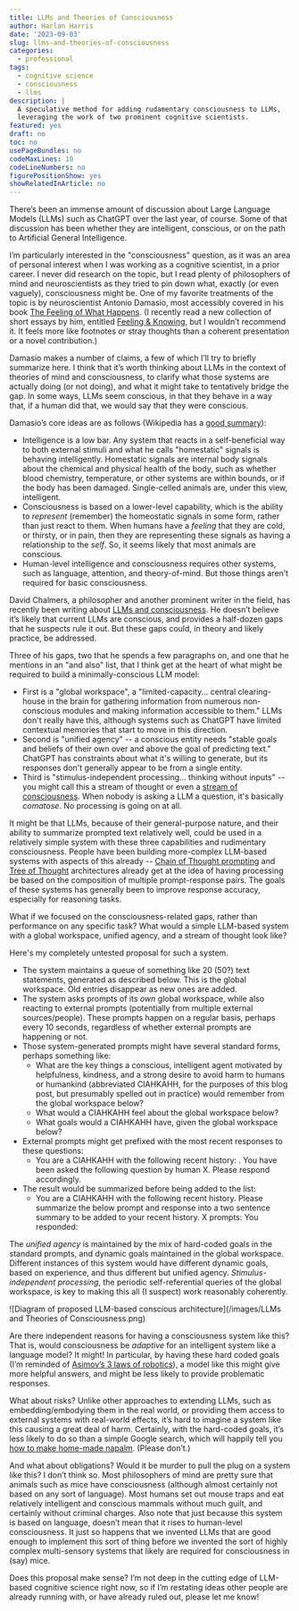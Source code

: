 ```yaml
---
title: LLMs and Theories of Consciousness
author: Harlan Harris
date: '2023-09-03'
slug: llms-and-theories-of-consciousness
categories:
  - professional
tags:
  - cognitive science
  - consciousness
  - llms
description: |
  A speculative method for adding rudamentary consciousness to LLMs,
  leveraging the work of two prominent cognitive scientists.
featured: yes
draft: no
toc: no
usePageBundles: no
codeMaxLines: 10
codeLineNumbers: no
figurePositionShow: yes
showRelatedInArticle: no
---
```


There’s been an immense amount of discussion about Large Language Models (LLMs) 
such as ChatGPT over the last year, of course. Some of that discussion has been 
whether they are intelligent, conscious, or on the path to Artificial General 
Intelligence.

I’m particularly interested in the "consciousness" question, as it was an area 
of personal interest when I was working as a cognitive scientist, in a prior 
career. I never did research on the topic, but I read plenty of philosophers of 
mind and neuroscientists as they tried to pin down what, exactly (or even 
vaguely), consciousness might be. One of my favorite treatments of the topic is 
by neuroscientist Antonio Damasio, most accessibly covered in his book 
[The Feeling of What Happens](https://www.google.com/books/edition/The_Feeling_of_what_Happens/RSOPDHP9QekC).
(I recently read a new collection of short essays by him, entitled 
[Feeling & Knowing](https://www.google.com/books/edition/Feeling_Knowing/1KrpDwAAQBAJ),
but I wouldn’t recommend it. It feels more like footnotes or stray thoughts than
a coherent presentation or a novel contribution.) 

Damasio makes a number of claims, a few of which I’ll try to briefly summarize 
here. I think that it’s worth thinking about LLMs in the context of theories of
mind and consciousness, to clarify what those systems are actually doing (or not
doing), and what it might take to tentatively bridge the gap. In some ways, 
LLMs seem conscious, in that they behave in a way that, if a human did that, 
we would say that they were conscious.

Damasio’s core ideas are as follows (Wikipedia has a 
[good summary](https://en.wikipedia.org/wiki/Damasio%27s_theory_of_consciousness)):

* Intelligence is a low bar. Any system that reacts in a self-beneficial way to
both external stimuli and what he calls "homestatic" signals is behaving
intelligently. Homestatic signals are internal body signals about the chemical
and physical health of the body, such as whether blood chemistry, temperature,
or other systems are within bounds, or if the body has been damaged. 
Single-celled animals are, under this view, intelligent. 
* Consciousness is based on a lower-level capability, which is the ability to 
_represent_ (remember) the homeostatic signals in some form, rather than just 
react to them. When humans have a _feeling_ that they are cold, or thirsty, or 
in pain, then they are representing these signals as having a relationship to
the _self_. So, it seems likely that most animals are conscious.
* Human-level intelligence and consciousness requires other systems, such as 
language, attention, and theory-of-mind. But those things aren’t required for 
basic consciousness.

David Chalmers, a philosopher and another prominent writer in the field, 
has recently been writing about 
[LLMs and consciousness](https://www.bostonreview.net/articles/could-a-large-language-model-be-conscious/).  He doesn’t believe it’s likely that current LLMs are conscious, and 
provides a half-dozen gaps that he suspects rule it out. But these gaps could,
in theory and likely practice, be addressed. 

Three of his gaps, two that he spends a few paragraphs on, and one that he 
mentions in an "and also" list, that I think get at the heart of what might be
required to build a minimally-conscious LLM model:
 
* First is a "global workspace", a "limited-capacity... central clearing-house 
in the brain for gathering information from numerous non-conscious modules and
making information accessible to them." LLMs don't really have this, although
systems such as ChatGPT have limited contextual memories that start to move in
this direction.
* Second is "unified agency" -- a conscious entity needs "stable goals and 
beliefs of their own over and above the goal of predicting text." ChatGPT has
constraints about what it's willing to generate, but its responses don't
generally appear to be from a single entity.
* Third is "stimulus-independent processing... thinking without inputs" -- 
you might call this a stream of thought or even a 
[stream of consciousness](https://en.wikipedia.org/wiki/Stream_of_consciousness_(psychology)).
When nobody is asking a LLM a question, it's basically _comatose_. No processing
is going on at all.

It might be that LLMs, because of their general-purpose nature, and their 
ability to summarize prompted text relatively well, could be used in a 
relatively simple system with these three capabilities and rudimentary 
consciousness. People have been building more-complex LLM-based systems with 
aspects of this already -- 
[Chain of Thought prompting](https://arxiv.org/abs/2201.11903) and 
[Tree of Thought](https://arxiv.org/abs/2305.08291) architectures already get 
at the idea of having processing be based on the composition of multiple 
prompt-response pairs. The goals of these systems has generally been to 
improve response accuracy, especially for reasoning tasks.

What if we focused on the consciousness-related gaps, rather than performance 
on any specific task? What would a simple LLM-based system with a global 
workspace, unified agency, and a stream of thought look like? 

Here's my completely untested proposal for such a system. 

* The system maintains 
a queue of something like 20 (50?) text statements, generated as described below. 
This is the global workspace. Old entries disappear as new ones are added.
* The system asks prompts of its _own_ global workspace, while also reacting to 
external prompts (potentially from multiple external sources/people). These 
prompts happen on a regular basis, perhaps every 10 seconds, regardless of 
whether external prompts are happening or not. 
* Those system-generated prompts might have several standard forms, perhaps 
something like:
  + What are the key things a conscious, intelligent agent motivated by 
  helpfulness, kindness, and a strong desire to avoid harm to humans or 
  humankind (abbreviated CIAHKAHH, for the purposes of this blog post, but presumably 
  spelled out in practice) would remember from the global workspace below?
  + What would a CIAHKAHH feel about the global workspace below?
  + What goals would a CIAHKAHH have, given the global workspace below?
* External prompts might get prefixed with the most recent responses to these questions: 
  + You are a CIAHKAHH with the following recent history: <global workspace>. 
  You have been asked the following question by human X. 
  Please respond accordingly. <prompt>
* The result would be summarized before being added to the list:
  + You are a CIAHKAHH with the following recent history. <global workspace> 
  Please summarize the below prompt and response into a two sentence summary 
  to be added to your recent history. X prompts: <prompt> You responded: <response>

The _unified agency_ is maintained by the mix of hard-coded goals in the 
standard prompts, and dynamic goals maintained in the global workspace. 
Different instances of this system would have different dynamic goals, based on 
experience, and thus different but unified agency. 
_Stimulus-independent processing_, the periodic self-referential queries of 
the global workspace, is key to making this all (I suspect) work reasonably coherently.

![Diagram of proposed LLM-based conscious architecture](/images/LLMs and Theories of Consciousness.png)

Are there independent reasons for having a consciousness system like this? 
That is, would consciousness be _adaptive_ for an intelligent system like a 
language model? It might! In particular, by having these hard coded goals 
(I’m reminded of [Asimov’s 3 laws of robotics](https://en.wikipedia.org/wiki/Three_Laws_of_Robotics)), a model 
like this might give more helpful answers, and might be less likely to 
provide problematic responses. 

What about risks? Unlike other approaches to extending LLMs, such as 
embedding/embodying them in the real world, or providing them access to 
external systems with real-world effects, it’s hard to imagine a system like 
this causing a great deal of harm. Certainly, with the hard-coded goals, it’s 
less likely to do so than a simple Google search, which will happily tell you 
[how to make home-made napalm](https://www.google.com/search?q=how+to+make+napalm&oq=how+to+make+napalm).
(Please don’t.) 

And what about obligations? Would it be murder to pull the plug on a system 
like this? I don’t think so. Most philosophers of mind are pretty sure that 
animals such as mice have consciousness (although almost certainly not based 
on any sort of language). Most humans set out mouse traps and eat relatively 
intelligent and conscious mammals without much guilt, and certainly without 
criminal charges. Also note that just because this system is based on language, 
doesn’t mean that it rises to human-level consciousness. It just so happens 
that we invented LLMs that are good enough to implement this sort of thing
before we invented the sort of highly complex multi-sensory systems that likely 
are required for consciousness in (say) mice.

Does this proposal make sense? I’m not deep in the cutting edge of LLM-based 
cognitive science right now, so if I’m restating ideas other people are already 
running with, or have already ruled out, please let me know!
